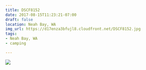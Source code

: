 ```yaml
---
title: DSCF8152
date: 2017-08-15T11:23:21-07:00
draft: false
location: Neah Bay, WA
img_url: https://d17enza3bfujl8.cloudfront.net/DSCF8152.jpg
tags:
- Neah Bay, WA
- camping

---
```


![](https://d17enza3bfujl8.cloudfront.net/DSCF8152.jpg)

